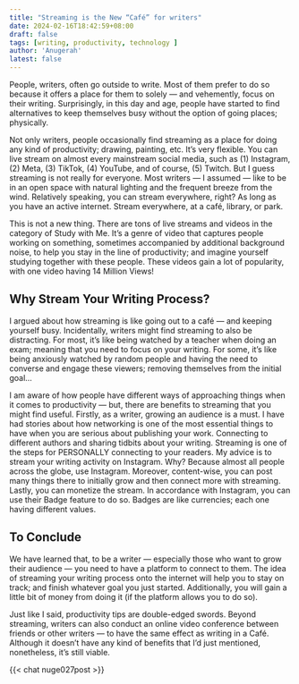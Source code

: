 ```yaml
---
title: "Streaming is the New “Café” for writers"
date: 2024-02-16T18:42:59+08:00
draft: false
tags: [writing, productivity, technology ]
author: 'Anugerah'
latest: false
---
```


People, writers, often go outside to write. Most of them prefer to do so because it offers a place for them to solely — and vehemently, focus on their writing. Surprisingly, in this day and age, people have started to find alternatives to keep themselves busy without the option of going places; physically.

Not only writers, people occasionally find streaming as a place for doing any kind of productivity; drawing, painting, etc. It’s very flexible. You can live stream on almost every mainstream social media, such as (1) Instagram, (2) Meta, (3) TikTok, (4) YouTube, and of course, (5) Twitch. But I guess streaming is not really for everyone. Most writers — I assumed — like to be in an open space with natural lighting and the frequent breeze from the wind. Relatively speaking, you can stream everywhere, right? As long as you have an active internet. Stream everywhere, at a café, library, or park.

This is not a new thing. There are tons of live streams and videos in the category of Study with Me. It’s a genre of video that captures people working on something, sometimes accompanied by additional background noise, to help you stay in the line of productivity; and imagine yourself studying together with these people. These videos gain a lot of popularity, with one video having 14 Million Views!

## Why Stream Your Writing Process?

I argued about how streaming is like going out to a café — and keeping yourself busy. Incidentally, writers might find streaming to also be distracting. For most, it’s like being watched by a teacher when doing an exam; meaning that you need to focus on your writing. For some, it’s like being anxiously watched by random people and having the need to converse and engage these viewers; removing themselves from the initial goal…

I am aware of how people have different ways of approaching things when it comes to productivity — but, there are benefits to streaming that you might find useful. Firstly, as a writer, growing an audience is a must. I have had stories about how networking is one of the most essential things to have when you are serious about publishing your work. Connecting to different authors and sharing tidbits about your writing. Streaming is one of the steps for PERSONALLY connecting to your readers. My advice is to stream your writing activity on Instagram. Why? Because almost all people across the globe, use Instagram. Moreover, content-wise, you can post many things there to initially grow and then connect more with streaming. Lastly, you can monetize the stream. In accordance with Instagram, you can use their Badge feature to do so. Badges are like currencies; each one having different values.

## To Conclude

We have learned that, to be a writer — especially those who want to grow their audience — you need to have a platform to connect to them. The idea of streaming your writing process onto the internet will help you to stay on track; and finish whatever goal you just started. Additionally, you will gain a little bit of money from doing it (if the platform allows you to do so).

Just like I said, productivity tips are double-edged swords. Beyond streaming, writers can also conduct an online video conference between friends or other writers — to have the same effect as writing in a Café. Although it doesn’t have any kind of benefits that I’d just mentioned, nonetheless, it’s still viable.

{{< chat nuge027post >}}